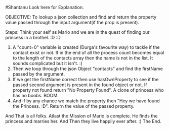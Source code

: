 #Shantanu Look here for Explanation.

OBJECTIVE:
   To lookup a json collection and find and return the property value passed through the input argument(if the prop is present).
   
Steps:
Think your self as Mario and we are in the quest of finding our princess in a brothel. :D :D

1. A "count=0" variable is created (Durga's favourite way) to tackle if the contact exist or not.
  If in the end of all the process count becomes equal to the length of the contacts array then the name is not in the list.
  It sounds complicated but it isn't. :)
2. Then we loop through the json Object "contacts" and find the firstName passed by the argument.
3. If we get the firstName correct then use hasOwnProperty to see if the passed second argument is present in the found object or not. If property not found return "No Property Found". A clone of princess who has no boobs. BOOM.
4. And if by any chance we match the property then "Hey we have found the Princess. :D". Return the value of the passed property.
 
 And That is all folks.
Atlast the Mission of Mario is complete. He finds the princess and marries her.
And Then they live happily ever after. :) 
The End.
